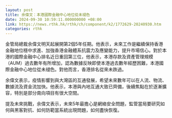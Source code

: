 ```yaml
---
layout: post
title: 余偉文：本港國際金融中心地位從未褪色
date: 2024-09-30 10:59:11.000000000 +08:00
link: https://news.rthk.hk/rthk/ch/component/k2/1772629-20240930.htm
categories: rthk
---
```


金管局總裁余偉文明天起展開第2個5年任期。他表示，未來工作是繼續保持香港金融地位穩中求進、加強香港金融體系抗震力及應變能力，提升市場信心。對於本港的國際金融中心排名近日重回第三位，他表示，本港存款及資產管理規模（AUM）過去數年有所增加，認為數據反映即使本港過去數年經歷困難，本港國際金融中心地位從未褪色。對他而言，香港排名從來未跌過。

余偉文表示，疫情影響到與大灣區的互通發展，希望未來數年可以在人流、物流、數據流及資金流加快。他表示，本港與內地互通大致已齊備，後續焦點在於逐漸擴容，特別是部分南向項目有很大空間。

提及未來挑戰，余偉文表示，未來5年最擔心是網絡安全問題，監管當局要研究如何與黑客對抗、如何防範當系統出現問題，如何盡快恢復。
